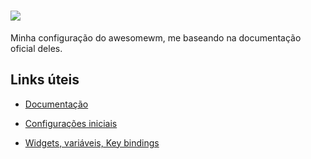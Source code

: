 # <img src="https://awesomewm.org/images/awesome-dark-1.svg">

Minha configuração do awesomewm, me baseando na documentação oficial deles.

## Links úteis
- [Documentação](https://awesomewm.org/doc/api/index.html)

- [Configurações iniciais](https://awesomewm.org/doc/api/documentation/07-my-first-awesome.md.html#)

- [Widgets, variáveis, Key bindings](https://awesomewm.org/doc/api/documentation/07-my-first-awesome.md.html#)
